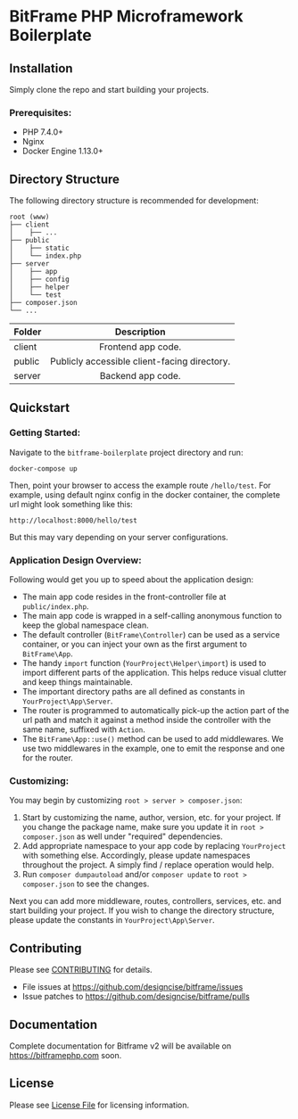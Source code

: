 # BitFrame PHP Microframework Boilerplate

## Installation

Simply clone the repo and start building your projects.

### Prerequisites:

- PHP 7.4.0+
- Nginx
- Docker Engine 1.13.0+

## Directory Structure

The following directory structure is recommended for development:

```
root (www)
├── client
│    ├── ...
├── public
│    ├── static
│    └── index.php
├── server
│    ├── app
│    ├── config
│    ├── helper
│    └── test
├── composer.json
└── ...
```

| Folder        | Description   |
| ------------- |:-------------:|
| client        | Frontend app code.   |
| public   | Publicly accessible client-facing directory.   |
| server        | Backend app code.   |

## Quickstart

### Getting Started:

Navigate to the `bitframe-boilerplate` project directory and run:

```
docker-compose up
```

Then, point your browser to access the example route `/hello/test`. For example, using default nginx config in the docker container, the complete url might look something like this:

```
http://localhost:8000/hello/test
```

But this may vary depending on your server configurations.

### Application Design Overview:

Following would get you up to speed about the application design:

- The main app code resides in the front-controller file at `public/index.php`.
- The main app code is wrapped in a self-calling anonymous function to keep the global namespace clean.
- The default controller (`BitFrame\Controller`) can be used as a service container, or you can inject your own as the first argument to `BitFrame\App`.
- The handy `import` function (`YourProject\Helper\import`) is used to import different parts of the application. This helps reduce visual clutter and keep things maintainable.
- The important directory paths are all defined as constants in `YourProject\App\Server`.
- The router is programmed to automatically pick-up the action part of the url path and match it against a method inside the controller with the same name, suffixed with `Action`.
- The `BitFrame\App::use()` method can be used to add middlewares. We use two middlewares in the example, one to emit the response and one for the router. 

### Customizing:

You may begin by customizing `root > server > composer.json`:

1. Start by customizing the name, author, version, etc. for your project. If you change the package name, make sure you update it in `root > composer.json` as well under "required" dependencies.
1. Add appropriate namespace to your app code by replacing `YourProject` with something else. Accordingly, please update namespaces throughout the project. A simply find / replace operation would help.
1. Run `composer dumpautoload` and/or `composer update` to `root > composer.json` to see the changes.

Next you can add more middleware, routes, controllers, services, etc. and start building your project. If you wish to change the directory structure, please update the constants in `YourProject\App\Server`.

## Contributing

Please see [CONTRIBUTING](CONTRIBUTING.md) for details.

* File issues at https://github.com/designcise/bitframe/issues
* Issue patches to https://github.com/designcise/bitframe/pulls

## Documentation

Complete documentation for Bitframe v2 will be available on https://bitframephp.com soon.

## License

Please see [License File](LICENSE.md) for licensing information.
